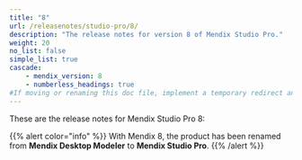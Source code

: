 ```yaml
---
title: "8"
url: /releasenotes/studio-pro/8/
description: "The release notes for version 8 of Mendix Studio Pro."
weight: 20
no_list: false
simple_list: true
cascade:
    - mendix_version: 8
    - numberless_headings: true
#If moving or renaming this doc file, implement a temporary redirect and let the respective team know they should update the URL in the product. See Mapping to Products for more details.
---
```


These are the release notes for Mendix Studio Pro 8:

{{% alert color="info" %}}
With Mendix 8, the product has been renamed from **Mendix Desktop Modeler** to **Mendix Studio Pro**.
{{% /alert %}}
